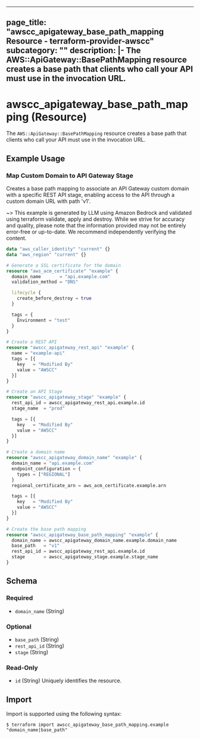 
---
page_title: "awscc_apigateway_base_path_mapping Resource - terraform-provider-awscc"
subcategory: ""
description: |-
  The AWS::ApiGateway::BasePathMapping resource creates a base path that clients who call your API must use in the invocation URL.
---

# awscc_apigateway_base_path_mapping (Resource)

The ``AWS::ApiGateway::BasePathMapping`` resource creates a base path that clients who call your API must use in the invocation URL.

## Example Usage

### Map Custom Domain to API Gateway Stage

Creates a base path mapping to associate an API Gateway custom domain with a specific REST API stage, enabling access to the API through a custom domain URL with path 'v1'.

~> This example is generated by LLM using Amazon Bedrock and validated using terraform validate, apply and destroy. While we strive for accuracy and quality, please note that the information provided may not be entirely error-free or up-to-date. We recommend independently verifying the content.

```terraform
data "aws_caller_identity" "current" {}
data "aws_region" "current" {}

# Generate a SSL certificate for the domain
resource "aws_acm_certificate" "example" {
  domain_name       = "api.example.com"
  validation_method = "DNS"

  lifecycle {
    create_before_destroy = true
  }

  tags = {
    Environment = "test"
  }
}

# Create a REST API
resource "awscc_apigateway_rest_api" "example" {
  name = "example-api"
  tags = [{
    key   = "Modified By"
    value = "AWSCC"
  }]
}

# Create an API Stage
resource "awscc_apigateway_stage" "example" {
  rest_api_id = awscc_apigateway_rest_api.example.id
  stage_name  = "prod"

  tags = [{
    key   = "Modified By"
    value = "AWSCC"
  }]
}

# Create a domain name
resource "awscc_apigateway_domain_name" "example" {
  domain_name = "api.example.com"
  endpoint_configuration = {
    types = ["REGIONAL"]
  }
  regional_certificate_arn = aws_acm_certificate.example.arn

  tags = [{
    key   = "Modified By"
    value = "AWSCC"
  }]
}

# Create the base path mapping
resource "awscc_apigateway_base_path_mapping" "example" {
  domain_name = awscc_apigateway_domain_name.example.domain_name
  base_path   = "v1"
  rest_api_id = awscc_apigateway_rest_api.example.id
  stage       = awscc_apigateway_stage.example.stage_name
}
```

<!-- schema generated by tfplugindocs -->
## Schema

### Required

- `domain_name` (String)

### Optional

- `base_path` (String)
- `rest_api_id` (String)
- `stage` (String)

### Read-Only

- `id` (String) Uniquely identifies the resource.

## Import

Import is supported using the following syntax:

```shell
$ terraform import awscc_apigateway_base_path_mapping.example "domain_name|base_path"
```
